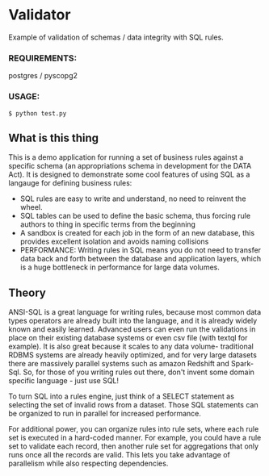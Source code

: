 # Validator

Example of validation of schemas / data integrity with SQL rules. 

### REQUIREMENTS:
postgres / pyscopg2

### USAGE:
`
$ python test.py
`

## What is this thing
This is a demo application for running a set of business rules against a specific schema (an appropriations schema in development for the DATA Act). It is designed to demonstrate some cool features of using SQL as a langauge for defining business rules:
- SQL rules are easy to write and understand, no need to reinvent the wheel.
- SQL tables can be used to define the basic schema, thus forcing rule authors to thing in specific terms from the beginning 
- A sandbox is created for each job in the form of an new database, this provides excellent isolation and avoids naming collisions
- PERFORMANCE: Writing rules in SQL means you do not need to transfer data back and forth between the database and application layers, which is a huge bottleneck in performance for large data volumes.  

## Theory
ANSI-SQL is a great language for writing rules, because most common data types operators are already built into the language, and it is already widely known and easily learned. Advanced users can even run the validations in place on their existing database systems or even csv file (with textql for example). It is also great because it scales to any data volume- traditional RDBMS systems are already heavily optimized, and for very large datasets there are massively parallel systems such as amazon Redshift and Spark-Sql. So, for those of you writing rules out there, don't invent some domain specific language - just use SQL!

To turn SQL into a rules engine, just think of a SELECT statement as selecting the set of invalid rows from a dataset. Those SQL statements can be organized to run in parallel for increased performance. 

For additional power, you can organize rules into rule sets, where each rule set is executed in a hard-coded manner. For example, you could have a rule set to validate each record, then another rule set for aggregations that only runs once all the records are valid. This lets you take advantage of parallelism while also respecting dependencies. 
